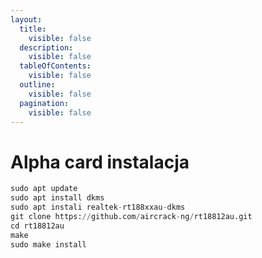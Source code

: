 ```yaml
---
layout:
  title:
    visible: false
  description:
    visible: false
  tableOfContents:
    visible: false
  outline:
    visible: false
  pagination:
    visible: false
---
```


# Alpha card instalacja

```python
sudo apt update
sudo apt install dkms
sudo apt instali realtek-rt188xxau-dkms
git clone https://github.com/aircrack-ng/rt18812au.git
cd rt18812au
make
sudo make install
```
